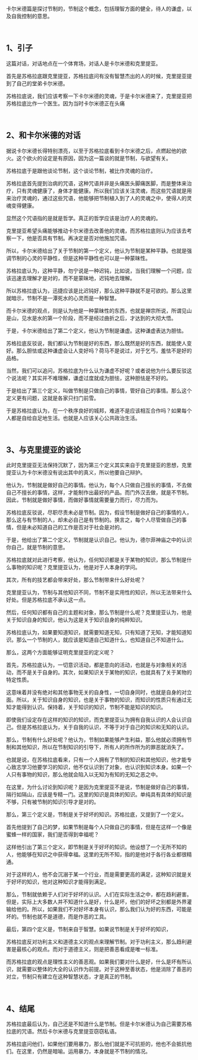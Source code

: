 <p>卡尔米德篇是探讨节制的，节制这个概念，包括理智方面的健全，待人的谦虚，以及自我控制的意思。</p><p><br></p><h2>1、引子</h2><p>这篇对话，对话地点在一个体育场，对话人是卡尔米德和克里提亚。</p><p>首先是苏格拉底跟克里提亚，苏格拉底问有没有智慧杰出的人的时候，克里提亚提到了自己的堂弟卡尔米德。</p><p>苏格拉底说，我们应该考察一下卡尔米德的灵魂，于是卡尔米德来了，克里提亚把苏格拉底比作一个医生。因为当时卡尔米德正在头痛</p><p><br></p><h2>2、和卡尔米德的对话</h2><p>据说卡尔米德长得特别漂亮，以至于苏格拉底看到卡尔米德之后，点燃起他的欲火。这个欲火的设定是有原因，因为这一篇谈的就是节制，与欲望有关。</p><p>苏格拉底于是跟他谈论节制，这个谈论节制，被比作灵魂的治疗。</p><p>苏格拉底首先提到治病的咒语，这种咒语并非是头痛医头脚痛医脚，而是整体来治疗，只有灵魂健康了，身体才能健康。所以我们应该关注灵魂，而这些咒语就是用来治疗灵魂的，通过这些咒语，他能够把节制植入到了人的灵魂之中，使得人的灵魂变得健康。</p><p>显然这个咒语指的是就是哲学。真正的哲学应该是治疗人的灵魂的。</p><p>克里提亚希望头痛能够推动卡尔米德去改善他的灵魂，而苏格拉底则认为应该去考察一下，他是否具有节制。再决定是否对他施加咒语。</p><p>所以，卡尔米德给出了关于节制的第一个定义，他认为节制是某种平静。也就是强调节制的心灵的平静性，但是这种平静性也可以是一种蒙昧性。</p><p>苏格拉底认为，这种平静，勿宁说是一种迟钝，比如说，当我们理解一个问题，应该迅速去理解才是对的，而不是蒙昧地，迟钝地去理解。</p><p>所以苏格拉底认为，迅捷应该是比迟钝好，那么这种平静就不是可欲的。那么这里就暗示，节制不是一潭死水的心灵而是一种智慧。</p><p>而卡尔米德的观点，则是认为他是一种蒙昧性的东西，也就是禅宗所说，所谓见山是山，见水是水的第一个阶段，而不是经过曲折之后，才达到的大彻大悟。</p><p>于是，卡尔米德给出了第二个定义，他认为节制是谦虚。这种谦虚表达为胆怯。</p><p>苏格拉底反驳说，我们都认为节制是好的东西，那么既然是好的东西，就能使人变好。那么胆怯或这种谦虚会让人变好吗？荷马不是说过，对于乞丐，羞怯不是好的品格。</p><p>当然，我们可以追问，苏格拉底为什么认为谦虚不好呢？或者说他为什么要反驳这个说法呢？其实并不难理解，谦虚过度就成为胆怯，这种胆怯是不好的。</p><p>于是给出了第三个定义，叫做节制是只做自己的事情，管好自己的事情。那么这个定义更有问题，这就是各家只扫门前雪。</p><p>于是苏格拉底认为，在一个秩序良好的城邦，难道不是应该相互合作吗？如果每个人都是自给自足地生活。也就是人应该关心公共政治生活。</p><p><br></p><h2>3、与克里提亚的谈论</h2><p>此时克里提亚无法保持沉默了，因为第三个定义其实来自于克里提亚的思想，克里提亚认为卡尔米德没有说出其中的真义，所以他要自己辩护。</p><p>他认为，节制就是做好自己的事情。他认为，每个人只做自己擅长的事情，不去做自己不擅长的事情，这样，才能制作出最好的产品。而门外汉去做，就是不节制。因此，节制就是做好事情，而做好事情就需要量力而行，尽力而为。</p><p>苏格拉底反驳说，尽职尽责未必是节制。因为，假设节制是做好自己的事情的人，那么这与有节制的人，却未必自己是有节制的。换言之，每个人尽管做自己的事情，但是未必知道自己的工作是否对于社会是对的。</p><p>于是，他给出了第二个定义，节制就是认识自己。他认为，德尔菲神庙之中的认识你自己，就是节制的意思。</p><p>苏格拉底就对此进行考察，他认为，任何知识都是关于某物的知识，那么节制是什么事物的知识呢？克里提亚认为，他是对于人本身的学问。</p><p>其次，所有的技艺都会带来好处，那么节制带来什么好处呢？</p><p>克里提亚认为，节制与其他知识不同，节制不是实用性的知识，所以无法带来什么好处。但是苏格拉底不承认这一点。</p><p>然后，任何知识都有自己的主题和对象，那么节制是什么呢？克里提亚认为，他是关于知识自身的知识，他认为这是关于知识自身的纯粹知识。</p><p>苏格拉底认为，如果要知道知识，就需要知道无知，只有知道了无知，才能知道知识。那么一个节制的人，就应该是知道自己知道什么，也知道自己不知道什么。</p><p>那么，这两个方面能够证明克里提亚的定义呢？</p><p>首先，苏格拉底认为，一切意识活动，都是意向的活动，也就是与对象相关的活动，而不是关于自身的。其次，如果知识关于某物的知识，也就具有了关于某物的特定性质。</p><p>这意味着并没有绝对和其他事物无关的自身性，一切自身同时，也就是自身的对立面。所以，关于知识自身的知识，也是关于事物的知识，而知识的性质只有通过无知才能得到认识。保持着，关于知识的知识，节制不能是知识的知识。</p><p>即使我们设定存在这样的知识的知识，而克里提亚认为拥有自我认识的人会认识自己。但是苏格拉底认为，关于自我的认识，不等于对于自己的知识和无知的认识。</p><p>那么，节制有什么好处呢？他认为，节制如果能够产生利益，那么他就必须拥有节制和其他知识，所以在节制知识的引导下，所有人的所作所为的罪恶就消失了。</p><p>也就是说，在苏格拉底看来，只有一个人拥有了节制的知识和其他知识，他才能专心致志学习他要学习的知识，他不仅认识到了对象，也认识到知识本身。如果一个人只有事物的知识，那么他就会陷入以无知为有知的无知之恶之中。</p><p>在这里，为什么讨论到知识呢？是因为克里提亚不是说，节制是做好自己的事情，隔行如隔山，应该是专精一门。这里的知识是具体的知识。单纯具有具体的知识是不够，只有被节制的知识引导才是对的。</p><p>那么，第三个定义是，节制是关于好坏的知识。苏格拉底，又提到了一个定义。</p><p>首先他提到了自己的梦，如果节制是每个人只做自己的事情，但是在这样一个像是蜜蜂一样的国家，我们是否得到幸福呢？</p><p>这样他引出了第三个定义，即节制是关于好坏的知识。他设想了一个无所不知的人，他能够在知识之中获得幸福。这里的无所不知，指的是他对于各行各业都很精通。</p><p>对于这样的人，他不会沉溺于某一个行业，而是需要更高的满足，这种知识就是关于好坏的知识，他对这种知识才能得到满足。</p><p>那么，节制就依赖于人们对于好坏的认识。人们在实际生活之中，都在趋利避害。但是，实际上大多数人并不知道什么是好，什么是坏，他们的好坏之别都是外界灌输给他的。所以，如果我们不对好坏本身有认识，那么我们认为好的东西，可能是坏的。节制也就不是道德，而是作恶的工具。</p><p>最后，第四个定义是，节制来自于智慧。如果说节制是关于好坏的知识，</p><p>苏格拉底反对功利主义和道德主义的观点来理解节制。对于功利主义，那么趋利避害是最核心的观点。而对于道德主义，则是把善恶看成是唯一标准。</p><p>而苏格拉底的观点是理性主义的善恶观。如果我们要对什么是好，什么是坏有所认识，就需要以整体的大全的认识作为前提。对于这种至善状态，他是消除了善恶的对立，节制只有建立在这种智慧状态，才是真正的节制。</p><p><br></p><h2>4、结尾</h2><p>苏格拉底最后认为，自己还是不知道什么是节制。但是卡尔米德认为自己需要苏格拉底的咒语。然后卡尔米德与克里提亚窃窃私语。</p><p>苏格拉底问他们，如果他们要用暴力，那么他们就是不可抗拒的，他也不会抵抗他们。在这里，仍然是暗喻。运用暴力，本身就是不节制的情况。</p><p></p>